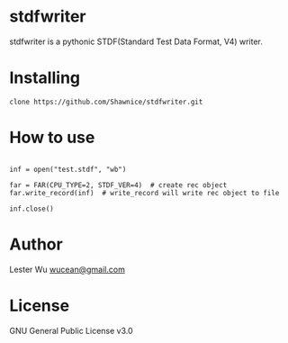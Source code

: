 # stdfwriter

stdfwriter is a pythonic STDF(Standard Test Data Format, V4) writer.

# Installing

`clone https://github.com/Shawnice/stdfwriter.git`

# How to use

```from recheaders import *

inf = open("test.stdf", "wb")

far = FAR(CPU_TYPE=2, STDF_VER=4)  # create rec object
far.write_record(inf)  # write_record will write rec object to file

inf.close()
````

# Author

Lester Wu <wucean@gmail.com>

# License

GNU General Public License v3.0

